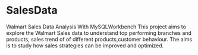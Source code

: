 # SalesData
Walmart Sales Data Analysis With MySQLWorkbench
This project aims to explore the Walmart Sales data to understand top performing branches and products, 
sales trend of of different products,customer behaviour. 
The aims is to study how sales strategies can be improved and optimized.
